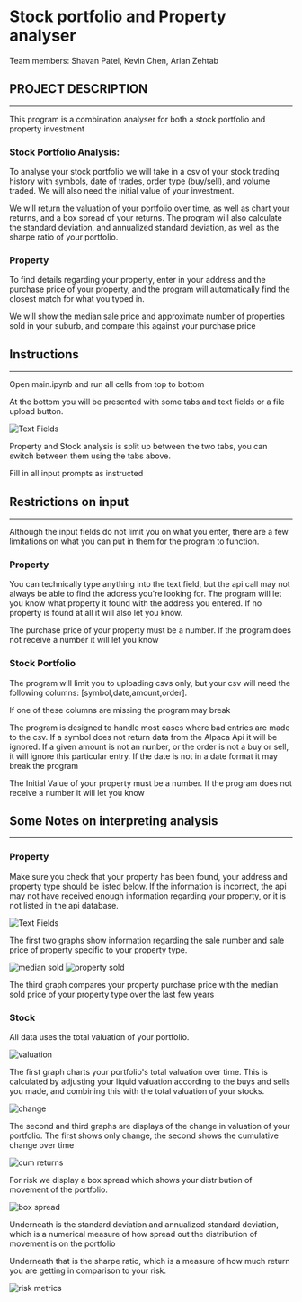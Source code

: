 # Stock portfolio and Property analyser

Team members: Shavan Patel, Kevin Chen, Arian Zehtab


## PROJECT DESCRIPTION
---

This program is a combination analyser for both a stock portfolio and property investment

### Stock Portfolio Analysis:

To analyse your stock portfolio we will take in a csv of your stock trading history with symbols, date of trades, order type (buy/sell), and volume traded.
We will also need the initial value of your investment.

We will return the valuation of your portfolio over time, as well as chart your returns, and a box spread of your returns. The program will also calculate the standard deviation, and annualized standard deviation, as well as the sharpe ratio of your portfolio. 

### Property

To find details regarding your property, enter in your address and the purchase price of your property, and the program will automatically find the closest match for what you typed in.

We will show the median sale price and approximate number of properties sold in your suburb, and compare this against your purchase price

## Instructions
---
Open main.ipynb and run all cells from top to bottom

At the bottom you will be presented with some tabs and text fields or a file upload button.

![Text Fields](Images\Text-Fields.png)

Property and Stock analysis is split up between the two tabs, you can switch between them using the tabs above.

Fill in all input prompts as instructed

## Restrictions on input
---
Although the input fields do not limit you on what you enter, there are a few limitations on what you can put in them for the program to function.

### Property

You can technically type anything into the text field, but the api call may not always be able to find the address you're looking for. The program will let you know what property it found with the address you entered. If no property is found at all it will also let you know.


The purchase price of your property must be a number. If the program does not receive a number it will let you know

### Stock Portfolio

The program will limit you to uploading csvs only, but your csv will need the following columns: [symbol,date,amount,order].

If one of these columns are missing the program may break

The program is designed to handle most cases where bad entries are made to the csv. If a symbol does not return data from the Alpaca Api it will be ignored.
If a given amount is not an nunber, or the order is not a buy or sell, it will ignore this particular entry.
If the date is not in a date format it may break the program


The Initial Value of your property must be a number. If the program does not receive a number it will let you know

## Some Notes on interpreting analysis
---
### Property

Make sure you check that your property has been found, your address and property type should be listed below. If the information is incorrect, the api may not have received enough information regarding your property, or it is not listed in the api database.

![Text Fields](Images\property-check.png)

The first two graphs show information regarding the sale number and sale price of property specific to your property type.

![median sold](Images\Median-Sold-Price-over-Time.png)
![property sold](Images\Property-Sold-over-Time.png)

The third graph compares your property purchase price with the median sold price of your property type over the last few years

### Stock

All data uses the total valuation of your portfolio.

![valuation](Images\Portfolio-Value-over-Time.png)

The first graph charts your portfolio's total valuation over time. This is calculated by adjusting your liquid valuation according to the buys and sells you made, and combining this with the total valuation of your stocks.

![change](Images\Portfolio-Change-Over-Time.png)

The second and third graphs are displays of the change in valuation of your portfolio. The first shows only change, the second shows the cumulative change over time

![cum returns](Images\Portfolio-Cumulative-Return.png)

For risk we display a box spread which shows your distribution of movement of the portfolio.

![box spread](Images\Box-Spread-of-Change.png)

Underneath is the standard deviation and annualized standard deviation, which is a numerical measure of how spread out the distribution of movement is on the portfolio

Underneath that is the sharpe ratio, which is a measure of how much return you are getting in comparison to your risk.

![risk metrics](Images\std-sharpe-ratio.png)